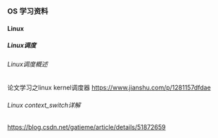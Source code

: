 ### OS 学习资料

#### Linux

##### Linux调度
###### Linux调度概述
论文学习之linux kernel调度器
<https://www.jianshu.com/p/1281157dfdae>

###### Linux context_switch详解
<https://blog.csdn.net/gatieme/article/details/51872659>
